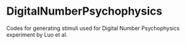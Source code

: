 # DigitalNumberPsychophysics
Codes for generating stimuli used for Digital Number Psychophysics experiment by Luo et al. 
